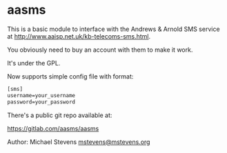 # aasms

This is a basic module to interface with the Andrews & Arnold SMS
service at <http://www.aaisp.net.uk/kb-telecoms-sms.html>.

You obviously need to buy an account with them to make it work.

It's under the GPL.

Now supports simple config file with format:

```txt
[sms]
username=your_username
password=your_password
```

There's a public git repo available at:

<https://gitlab.com/aasms/aasms>

Author: Michael Stevens <mstevens@mstevens.org>
